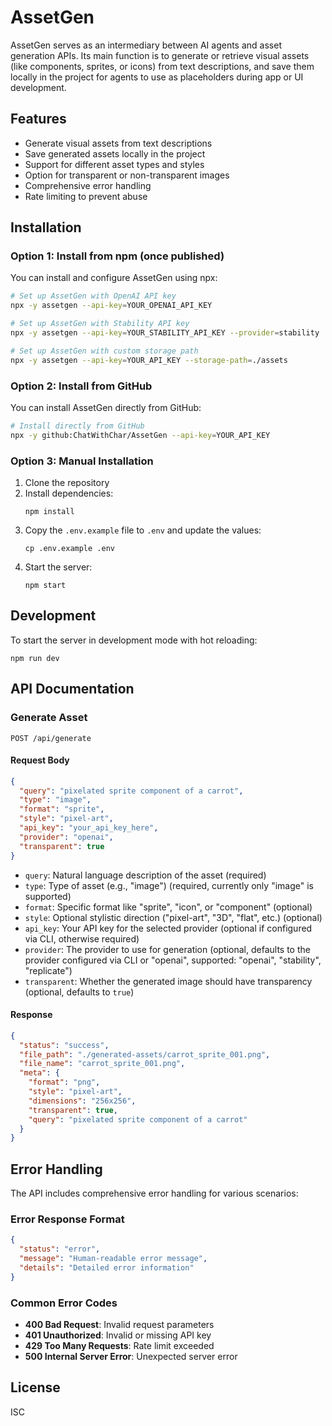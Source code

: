 # AssetGen

AssetGen serves as an intermediary between AI agents and asset generation APIs. Its main function is to generate or retrieve visual assets (like components, sprites, or icons) from text descriptions, and save them locally in the project for agents to use as placeholders during app or UI development.

## Features

- Generate visual assets from text descriptions
- Save generated assets locally in the project
- Support for different asset types and styles
- Option for transparent or non-transparent images
- Comprehensive error handling
- Rate limiting to prevent abuse

## Installation

### Option 1: Install from npm (once published)

You can install and configure AssetGen using npx:

```bash
# Set up AssetGen with OpenAI API key
npx -y assetgen --api-key=YOUR_OPENAI_API_KEY

# Set up AssetGen with Stability API key
npx -y assetgen --api-key=YOUR_STABILITY_API_KEY --provider=stability

# Set up AssetGen with custom storage path
npx -y assetgen --api-key=YOUR_API_KEY --storage-path=./assets
```

### Option 2: Install from GitHub

You can install AssetGen directly from GitHub:

```bash
# Install directly from GitHub
npx -y github:ChatWithChar/AssetGen --api-key=YOUR_API_KEY
```

### Option 3: Manual Installation

1. Clone the repository
2. Install dependencies:
   ```
   npm install
   ```
3. Copy the `.env.example` file to `.env` and update the values:
   ```
   cp .env.example .env
   ```
4. Start the server:
   ```
   npm start
   ```

## Development

To start the server in development mode with hot reloading:
```
npm run dev
```

## API Documentation

### Generate Asset

```
POST /api/generate
```

#### Request Body

```json
{
  "query": "pixelated sprite component of a carrot",
  "type": "image",
  "format": "sprite",
  "style": "pixel-art",
  "api_key": "your_api_key_here",
  "provider": "openai",
  "transparent": true
}
```

- `query`: Natural language description of the asset (required)
- `type`: Type of asset (e.g., "image") (required, currently only "image" is supported)
- `format`: Specific format like "sprite", "icon", or "component" (optional)
- `style`: Optional stylistic direction ("pixel-art", "3D", "flat", etc.) (optional)
- `api_key`: Your API key for the selected provider (optional if configured via CLI, otherwise required)
- `provider`: The provider to use for generation (optional, defaults to the provider configured via CLI or "openai", supported: "openai", "stability", "replicate")
- `transparent`: Whether the generated image should have transparency (optional, defaults to `true`)

#### Response

```json
{
  "status": "success",
  "file_path": "./generated-assets/carrot_sprite_001.png",
  "file_name": "carrot_sprite_001.png",
  "meta": {
    "format": "png",
    "style": "pixel-art",
    "dimensions": "256x256",
    "transparent": true,
    "query": "pixelated sprite component of a carrot"
  }
}
```

## Error Handling

The API includes comprehensive error handling for various scenarios:

### Error Response Format

```json
{
  "status": "error",
  "message": "Human-readable error message",
  "details": "Detailed error information"
}
```

### Common Error Codes

- **400 Bad Request**: Invalid request parameters
- **401 Unauthorized**: Invalid or missing API key
- **429 Too Many Requests**: Rate limit exceeded
- **500 Internal Server Error**: Unexpected server error

## License

ISC
